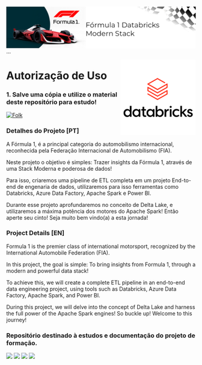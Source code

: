 <img align="right" src="https://raw.githubusercontent.com/araujoeverton/Formula-1-Databricks-Modern-Stack/main/assets/formula-1.jpg" width="1080"/> ...



<img align="right" src="https://raw.githubusercontent.com/araujoeverton/Formula-1-Databricks-Modern-Stack/27bb0d7374cf35d5612368f84d9a35cc1a2cfff3/assets/databricks-vector-logo-2022%20(2).svg" width="200"/>

# Autorização de Uso
### 1. Salve uma cópia e utilize o material deste repositório para estudo!
<a href="https://github.com//araujoeverton/Formula-1-Databricks-Modern-Stack/fork">
    <img alt="Folk" title="Fork Button" src="https://shields.io/badge/-DAR%20FORK-red.svg?&style=for-the-badge&logo=github&logoColor=white"/></a>


### Detalhes do Projeto [PT]

A Fórmula 1, é a principal categoria do automobilismo internacional, reconhecida pela Federação Internacional de Automobilismo (FIA).

Neste projeto o objetivo é simples: Trazer insights da Fórmula 1, através de uma Stack Moderna e poderosa de dados!

Para isso, criaremos uma pipeline de ETL completa em um projeto End-to-end de engenaria de dados, utilizaremos para isso ferramentas como Databricks, Azure Data Factory, Apache Spark e Power BI.

Durante esse projeto aprofundaremos no conceito de Delta Lake, e utilizaremos a máxima potência dos motores do Apache Spark! Então aperte seu cinto!
Seja muito bem vindo(a) a esta jornada!

### Project Details [EN]

Formula 1 is the premier class of international motorsport, recognized by the International Automobile Federation (FIA).

In this project, the goal is simple: To bring insights from Formula 1, through a modern and powerful data stack!

To achieve this, we will create a complete ETL pipeline in an end-to-end data engineering project, using tools such as Databricks, Azure Data Factory, Apache Spark, and Power BI.

During this project, we will delve into the concept of Delta Lake and harness the full power of the Apache Spark engines! So buckle up!
Welcome to this journey!




### Repositório destinado à estudos e documentação do projeto de formação. 


<div align="left">
  <p>
      <img src="https://img.shields.io/github/languages/count/alexklenio/DIO-dotnet-developer"/>
      <img src="https://img.shields.io/github/repo-size/alexklenio/DIO-dotnet-developer"/>
      <img src="https://img.shields.io/github/last-commit/alexklenio/DIO-dotnet-developer"/>
      <img src="https://img.shields.io/github/issues/alexklenio/DIO-dotnet-developer"/>
  </p> 
</div>
